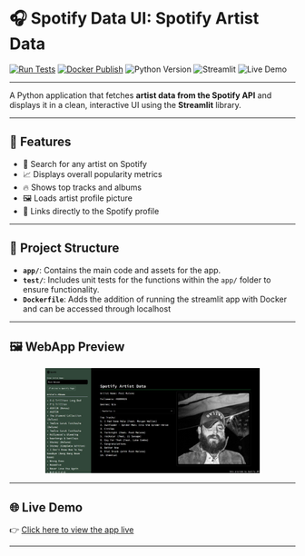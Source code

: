 # 🎧 Spotify Data UI: Spotify Artist Data

[![Run Tests](https://github.com/Nemmz/spotify_data_ui/actions/workflows/python-test.yml/badge.svg)](https://github.com/Nemmz/spotify_data_ui/actions/workflows/python-test.yml)
[![Docker Publish](https://github.com/Nemmz/spotify_data_ui/actions/workflows/docker-publish.yml/badge.svg)](https://github.com/Nemmz/spotify_data_ui/actions/workflows/docker-publish.yml)
![Python Version](https://img.shields.io/badge/python-3.13-blue)
![Streamlit](https://img.shields.io/badge/built%20with-Streamlit-orange)
![Live Demo](https://img.shields.io/badge/demo-online-brightgreen)

---

A Python application that fetches **artist data from the Spotify API** and displays it in a clean, interactive UI using the **Streamlit** library.

---

## 🚀 Features

- 🎵 Search for any artist on Spotify  
- 📈 Displays overall popularity metrics  
- 🔥 Shows top tracks and albums  
- 🖼️ Loads artist profile picture  
- 🔗 Links directly to the Spotify profile  

---

## 📁 Project Structure
- **`app/`**: Contains the main code and assets for the app.
- **`test/`**: Includes unit tests for the functions within the `app/` folder to ensure functionality.
- **`Dockerfile`**: Adds the addition of running the streamlit app with Docker and can be accessed through localhost
---

## 🖼️ WebApp Preview

<p align="center">
  <img src="app/assets/appview.jpg" alt="WebApp Screenshot" width="75%">
</p>

---

## 🌐 Live Demo

👉 [Click here to view the app live](https://spotifydataui-wy2w2rhbky8kam3e66jmiv.streamlit.app/)

---
